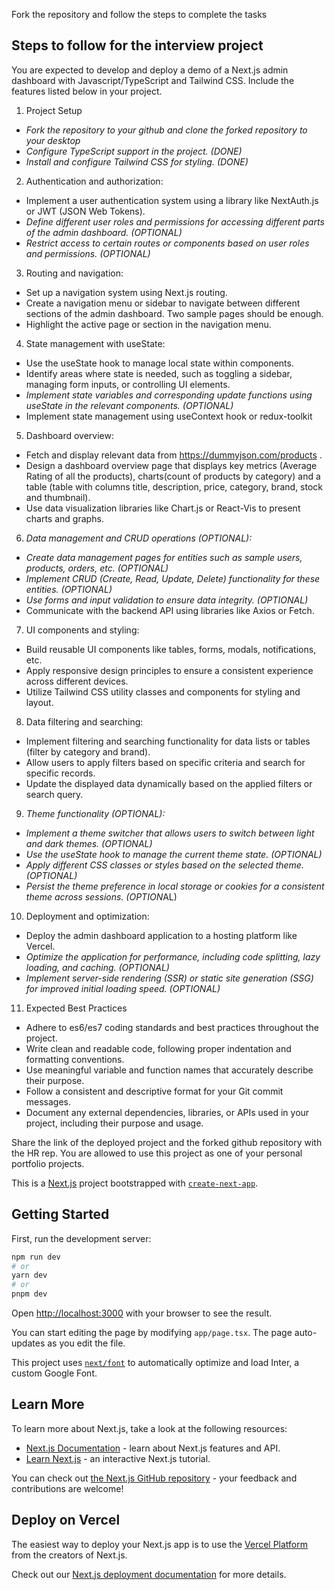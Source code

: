 Fork the repository and follow the steps to complete the tasks

## Steps to follow for the interview project

You are expected to develop and deploy a demo of a Next.js admin dashboard with Javascript/TypeScript and Tailwind CSS. Include the features listed below in your project. 


1. Project Setup
- *Fork the repository to your github and clone the forked repository to your desktop*
- *Configure TypeScript support in the project. (DONE)*
- *Install and configure Tailwind CSS for styling. (DONE)*
  

2. Authentication and authorization:
- Implement a user authentication system using a library like NextAuth.js or JWT (JSON Web Tokens).
- *Define different user roles and permissions for accessing different parts of the admin dashboard. (OPTIONAL)*
- *Restrict access to certain routes or components based on user roles and permissions. (OPTIONAL)*

3. Routing and navigation:
- Set up a navigation system using Next.js routing.
- Create a navigation menu or sidebar to navigate between different sections of the admin dashboard. Two sample pages should be enough.
- Highlight the active page or section in the navigation menu.

4. State management with useState:
- Use the useState hook to manage local state within components.
- Identify areas where state is needed, such as toggling a sidebar, managing form inputs, or controlling UI elements.
- *Implement state variables and corresponding update functions using useState in the relevant components. (OPTIONAL)*
- Implement state management using useContext hook or redux-toolkit

5. Dashboard overview:
- Fetch and display relevant data from https://dummyjson.com/products .
- Design a dashboard overview page that displays key metrics (Average Rating of all the products), charts(count of products by category) and a table (table with columns title, description, price, category, brand, stock and thumbnail).
- Use data visualization libraries like Chart.js or React-Vis to present charts and graphs.

6. *Data management and CRUD operations (OPTIONAL):*
- *Create data management pages for entities such as sample users, products, orders, etc. (OPTIONAL)*
- *Implement CRUD (Create, Read, Update, Delete) functionality for these entities. (OPTIONAL)*
- *Use forms and input validation to ensure data integrity. (OPTIONAL)*
- Communicate with the backend API using libraries like Axios or Fetch.
  
7. UI components and styling:
- Build reusable UI components like tables, forms, modals, notifications, etc.
- Apply responsive design principles to ensure a consistent experience across different devices.
- Utilize Tailwind CSS utility classes and components for styling and layout.

8. Data filtering and searching:
- Implement filtering and searching functionality for data lists or tables (filter by category and brand).
- Allow users to apply filters based on specific criteria and search for specific records.
- Update the displayed data dynamically based on the applied filters or search query.

9. *Theme functionality (OPTIONAL):*
- *Implement a theme switcher that allows users to switch between light and dark themes. (OPTIONAL)*
- *Use the useState hook to manage the current theme state. (OPTIONAL)*
- *Apply different CSS classes or styles based on the selected theme. (OPTIONAL)*
- *Persist the theme preference in local storage or cookies for a consistent theme across sessions. (OPTION*AL)

10.   Deployment and optimization:
- Deploy the admin dashboard application to a hosting platform like Vercel.
- *Optimize the application for performance, including code splitting, lazy loading, and caching. (OPTIONAL)*
- *Implement server-side rendering (SSR) or static site generation (SSG) for improved initial loading speed. (OPTIONAL)*

11.   Expected Best Practices
- Adhere to es6/es7 coding standards and best practices throughout the project.
- Write clean and readable code, following proper indentation and formatting conventions.
- Use meaningful variable and function names that accurately describe their purpose.
- Follow a consistent and descriptive format for your Git commit messages.
- Document any external dependencies, libraries, or APIs used in your project, including their purpose and usage.

Share the link of the deployed project and the forked github repository with the HR rep. You are allowed to use this project as one of your personal portfolio projects.


This is a [Next.js](https://nextjs.org/) project bootstrapped with [`create-next-app`](https://github.com/vercel/next.js/tree/canary/packages/create-next-app).

## Getting Started

First, run the development server:

```bash
npm run dev
# or
yarn dev
# or
pnpm dev
```

Open [http://localhost:3000](http://localhost:3000) with your browser to see the result.

You can start editing the page by modifying `app/page.tsx`. The page auto-updates as you edit the file.

This project uses [`next/font`](https://nextjs.org/docs/basic-features/font-optimization) to automatically optimize and load Inter, a custom Google Font.

## Learn More

To learn more about Next.js, take a look at the following resources:

- [Next.js Documentation](https://nextjs.org/docs) - learn about Next.js features and API.
- [Learn Next.js](https://nextjs.org/learn) - an interactive Next.js tutorial.

You can check out [the Next.js GitHub repository](https://github.com/vercel/next.js/) - your feedback and contributions are welcome!

## Deploy on Vercel

The easiest way to deploy your Next.js app is to use the [Vercel Platform](https://vercel.com/new?utm_medium=default-template&filter=next.js&utm_source=create-next-app&utm_campaign=create-next-app-readme) from the creators of Next.js.

Check out our [Next.js deployment documentation](https://nextjs.org/docs/deployment) for more details.


